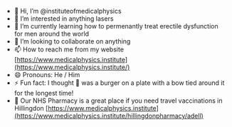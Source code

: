 - 👋 Hi, I’m @instituteofmedicalphysics
- 👀 I’m interested in anything lasers
- 🌱 I’m currently learning how to permenantly treat erectile dysfunction for men around the world
- 💞️ I’m looking to collaborate on anything
- 📫 How to reach me from my website [https://www.medicalphysics.institute](https://www.medicalphysics.institute/)
- 😄 Pronouns: He / Him
- ⚡ Fun fact: I thought 👒 was a burger on a plate with a bow tied around it for the longest time!
- 🏥 Our NHS Pharmacy is a great place if you need travel vaccinations in Hillingdon [https://www.medicalphysics.institute](https://www.medicalphysics.institute/hillingdonpharmacy/adell)

<!---
instituteofmedicalphysics/instituteofmedicalphysics is a ✨ special ✨ repository because its `README.md` (this file) appears on your GitHub profile.
You can click the Preview link to take a look at your changes.
--->
